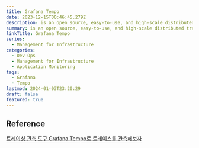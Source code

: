 ```yaml
---
title: Grafana Tempo
date: 2023-12-15T00:46:45.279Z
description: is an open source, easy-to-use, and high-scale distributed tracing backend
summary: is an open source, easy-to-use, and high-scale distributed tracing backend
linkTitle: Grafana Tempo
series:
  - Management for Infrastructure
categories:
  - Dev Ops
  - Management for Infrastructure
  - Application Monitoring
tags:
  - Grafana
  - Tempo
lastmod: 2024-01-03T23:20:29
draft: false
featured: true
---
```


## Reference

[트레이싱 관측 도구 Grafana Tempo로 트레이스를 관측해보자](https://nangman14.tistory.com/69)
